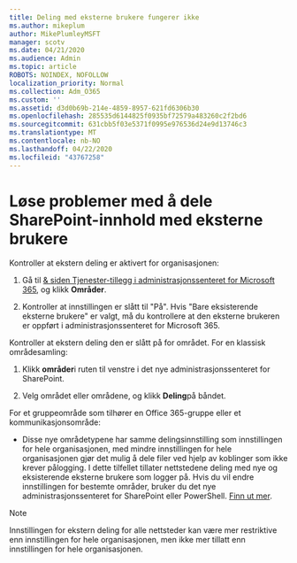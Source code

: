 ```yaml
---
title: Deling med eksterne brukere fungerer ikke
ms.author: mikeplum
author: MikePlumleyMSFT
manager: scotv
ms.date: 04/21/2020
ms.audience: Admin
ms.topic: article
ROBOTS: NOINDEX, NOFOLLOW
localization_priority: Normal
ms.collection: Adm_O365
ms.custom: ''
ms.assetid: d3d0b69b-214e-4859-8957-621fd6306b30
ms.openlocfilehash: 285535d6144825f0935bf72579a483260c2f2bd6
ms.sourcegitcommit: 631cbb5f03e5371f0995e976536d24e9d13746c3
ms.translationtype: MT
ms.contentlocale: nb-NO
ms.lasthandoff: 04/22/2020
ms.locfileid: "43767258"
---
```

# <a name="fix-problems-sharing-sharepoint-content-with-external-users"></a>Løse problemer med å dele SharePoint-innhold med eksterne brukere

Kontroller at ekstern deling er aktivert for organisasjonen:
  
1. Gå til [ &amp; siden Tjenester-tillegg i administrasjonssenteret for Microsoft 365](https://portal.office.com/adminportal/home#/Settings/ServicesAndAddIns), og klikk **Områder**.
    
2. Kontroller at innstillingen er slått til "På". Hvis "Bare eksisterende eksterne brukere" er valgt, må du kontrollere at den eksterne brukeren er oppført i administrasjonssenteret for Microsoft 365.
    
Kontroller at ekstern deling den er slått på for området. For en klassisk områdesamling:
  
1. Klikk **områder**i ruten til venstre i det nye administrasjonssenteret for SharePoint.
    
2. Velg området eller områdene, og klikk **Deling**på båndet.
    
For et gruppeområde som tilhører en Office 365-gruppe eller et kommunikasjonsområde:
  
- Disse nye områdetypene har samme delingsinnstilling som innstillingen for hele organisasjonen, med mindre innstillingen for hele organisasjonen gjør det mulig å dele filer ved hjelp av koblinger som ikke krever pålogging. I dette tilfellet tillater nettstedene deling med nye og eksisterende eksterne brukere som logger på. Hvis du vil endre innstillingen for bestemte områder, bruker du det nye administrasjonssenteret for SharePoint eller PowerShell. [Finn ut mer](https://go.microsoft.com/fwlink/?linkid=871863).
    
> [!NOTE]
> Innstillingen for ekstern deling for alle nettsteder kan være mer restriktive enn innstillingen for hele organisasjonen, men ikke mer tillatt enn innstillingen for hele organisasjonen. 
  

